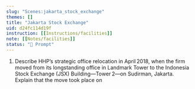 ```yaml
---
slug: "Scenes:jakarta_stock_exchange"
themes: []
title: "Jakarta Stock Exchange"
uid: d24fc114d19f
instruction: [[Instructions/facilities]]
note: [[Notes/facilities]]
status: "💬 Prompt"
---
```

1.  Describe HHP’s strategic office relocation in April 2018, when the firm moved from its longstanding office in Landmark Tower to the Indonesia Stock Exchange (JSX) Building—Tower 2—on Sudirman, Jakarta. Explain that the move took place on
